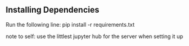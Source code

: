 ## Installing Dependencies

Run the following line: pip install -r requirements.txt


note to self: use the littlest jupyter hub for the server when setting it up
